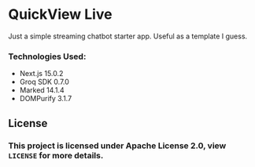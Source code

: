 # QuickView Live

Just a simple streaming chatbot starter app. Useful as a template I guess.

### Technologies Used:

- Next.js 15.0.2
- Groq SDK 0.7.0
- Marked 14.1.4
- DOMPurify 3.1.7

## License

### This project is licensed under Apache License 2.0, view `LICENSE` for more details.
